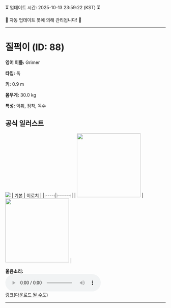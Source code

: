 
⏳ 업데이트 시간: 2025-10-13 23:59:22 (KST) ⏳

🤖 자동 업데이트 봇에 의해 관리됩니다! 🤖

---

# 질퍽이 (ID: 88)
**영어 이름:** Grimer

**타입:** 독

**키:** 0.9 m

**몸무게:** 30.0 kg

**특성:** 악취, 점착, 독수

## 공식 일러스트
![](https://raw.githubusercontent.com/PokeAPI/sprites/master/sprites/pokemon/other/official-artwork/88.png)
| 기본 | 이로치 |
|:----:|:------:|
| <img src="http://play.pokemonshowdown.com/sprites/ani/grimer.gif" width="200"> | <img src="http://play.pokemonshowdown.com/sprites/ani-shiny/grimer.gif" width="200"> |

**울음소리:**<br><audio controls src="https://raw.githubusercontent.com/PokeAPI/cries/main/cries/pokemon/latest/88.ogg"></audio><br> [링크(다운로드 될 수도)](https://raw.githubusercontent.com/PokeAPI/cries/main/cries/pokemon/latest/88.ogg)


---
